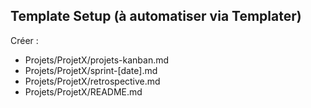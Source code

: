 ## Template Setup (à automatiser via Templater)

Créer :
- Projets/ProjetX/projets-kanban.md
- Projets/ProjetX/sprint-[date].md
- Projets/ProjetX/retrospective.md
- Projets/ProjetX/README.md
